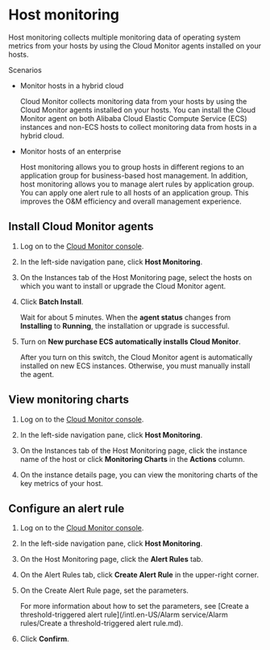 # Host monitoring

Host monitoring collects multiple monitoring data of operating system metrics from your hosts by using the Cloud Monitor agents installed on your hosts.

Scenarios

-   Monitor hosts in a hybrid cloud

    Cloud Monitor collects monitoring data from your hosts by using the Cloud Monitor agents installed on your hosts. You can install the Cloud Monitor agent on both Alibaba Cloud Elastic Compute Service \(ECS\) instances and non-ECS hosts to collect monitoring data from hosts in a hybrid cloud.

-   Monitor hosts of an enterprise

    Host monitoring allows you to group hosts in different regions to an application group for business-based host management. In addition, host monitoring allows you to manage alert rules by application group. You can apply one alert rule to all hosts of an application group. This improves the O&M efficiency and overall management experience.


## Install Cloud Monitor agents

1.  Log on to the [Cloud Monitor console](https://cloudmonitor.console.aliyun.com).

2.  In the left-side navigation pane, click **Host Monitoring**.

3.  On the Instances tab of the Host Monitoring page, select the hosts on which you want to install or upgrade the Cloud Monitor agent.

4.  Click **Batch Install**.

    Wait for about 5 minutes. When the **agent status** changes from **Installing** to **Running**, the installation or upgrade is successful.

5.  Turn on **New purchase ECS automatically installs Cloud Monitor**.

    After you turn on this switch, the Cloud Monitor agent is automatically installed on new ECS instances. Otherwise, you must manually install the agent.


## View monitoring charts

1.  Log on to the [Cloud Monitor console](https://cms-intl.console.aliyun.com).

2.  In the left-side navigation pane, click **Host Monitoring**.

3.  On the Instances tab of the Host Monitoring page, click the instance name of the host or click **Monitoring Charts** in the **Actions** column.

4.  On the instance details page, you can view the monitoring charts of the key metrics of your host.


## Configure an alert rule

1.  Log on to the [Cloud Monitor console](https://cms-intl.console.aliyun.com).

2.  In the left-side navigation pane, click **Host Monitoring**.

3.  On the Host Monitoring page, click the **Alert Rules** tab.

4.  On the Alert Rules tab, click **Create Alert Rule** in the upper-right corner.

5.  On the Create Alert Rule page, set the parameters.

    For more information about how to set the parameters, see [Create a threshold-triggered alert rule](/intl.en-US/Alarm service/Alarm rules/Create a threshold-triggered alert rule.md).

6.  Click **Confirm**.


